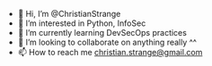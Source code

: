 - 👋 Hi, I’m @ChristianStrange
- 👀 I’m interested in Python, InfoSec
- 🌱 I’m currently learning DevSecOps practices
- 💞️ I’m looking to collaborate on anything really ^^ 
- 📫 How to reach me christian.strange@gmail.com

<!---
ChristianStrange/ChristianStrange is a ✨ special ✨ repository because its `README.md` (this file) appears on your GitHub profile.
You can click the Preview link to take a look at your changes.
--->
